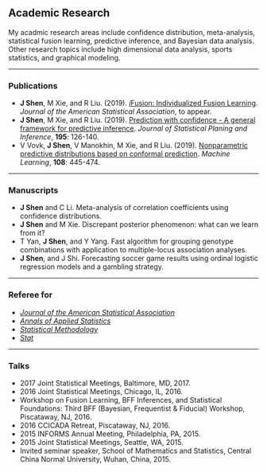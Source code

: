 ## Academic Research

My acadmic research areas include confidence distribution, meta-analysis, statistical fusion learning, predictive inference, and Bayesian data analysis. Other research topics include high dimensional data analysis, sports statistics, and graphical modeling.

---

### Publications
- **J Shen**, M Xie, and R Liu. (2019). [*i*Fusion: Individualized Fusion Learning](https://amstat.tandfonline.com/doi/abs/10.1080/01621459.2019.1672557#.XciGbJJKg6U). *Journal of the American Statistical Association*, to appear.
- **J Shen**, M Xie, and R Liu. (2019). [Prediction with confidence - A general framework for predictive inference](https://www.sciencedirect.com/science/article/abs/pii/S0378375817301696). *Journal of Statistical Planing and Inference*, **195**: 126-140.
- V Vovk, **J Shen**, V Manokhin, M Xie, and R Liu. (2019). [Nonparametric predictive distributions based on conformal prediction](https://link.springer.com/article/10.1007/s10994-018-5755-8). *Machine Learning*, **108**: 445-474. 

---

### Manuscripts

- **J Shen** and C Li. Meta-analysis of correlation coefficients using confidence distributions. 
- **J Shen** and M Xie. Discrepant posterior phenomenon: what can we learn from it?
- T Yan, **J Shen**, and Y Yang. Fast algorithm for grouping genotype combinations with application to multiple-locus association analyses.
- **J Shen**, and J Shi. Forecasting soccer game results using ordinal logistic regression models and a gambling strategy.

---

### Referee for

- [*Journal of the American Statistical Association*](https://www.tandfonline.com/toc/uasa20/current)
- [*Annals of Applied Statistics*](https://imstat.org/journals-and-publications/annals-of-applied-statistics)
- [*Statistical Methodology*](https://www.journals.elsevier.com/statistical-methodology)
- [*Stat*](https://onlinelibrary.wiley.com/journal/20491573")

---

### Talks

- 2017 Joint Statistical Meetings, Baltimore, MD, 2017.
- 2016 Joint Statistical Meetings, Chicago, IL, 2016.
- Workshop on Fusion Learning, BFF Inferences, and Statistical Foundations: Third BFF (Bayesian, Frequentist & Fiducial) Workshop, Piscataway, NJ, 2016.
- 2016 CCICADA Retreat, Piscataway, NJ, 2016.
- 2015 INFORMS Annual Meeting, Philadelphia, PA, 2015.
- 2015 Joint Statistical Meetings, Seattle, WA, 2015.
- Invited seminar speaker, School of Mathematics and Statistics, Central China Normal University,
Wuhan, China, 2015.